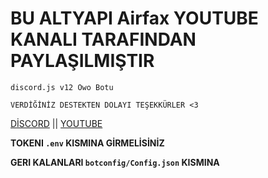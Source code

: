 # BU ALTYAPI Airfax YOUTUBE KANALI TARAFINDAN PAYLAŞILMIŞTIR


`
discord.js v12 Owo Botu
`

`
VERDİĞİNİZ DESTEKTEN DOLAYI TEŞEKKÜRLER <3
`





[DİSCORD](https://discord.gg/RupB6vZ4zQ) ||
[YOUTUBE](https://www.youtube.com/channel/UC8rUaGDtdoKIZF4NqKzaZ5A)



**TOKENI `.env` KISMINA GİRMELİSİNİZ**


**GERI KALANLARI `botconfig/Config.json` KISMINA**
